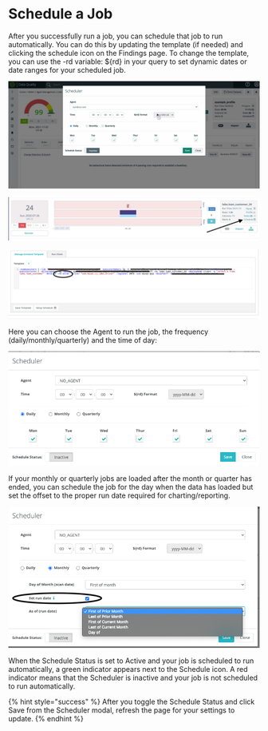 # Schedule a Job

After you successfully run a job, you can schedule that job to run automatically. You can do this by updating the template (if needed) and clicking the schedule icon on the Findings page. To change the template, you can use the -rd variable: ${rd} in your query to set dynamic dates or date ranges for your scheduled job.

![](../.gitbook/assets/schedule.gif)

![](<../.gitbook/assets/image (154).png>)

![](<../.gitbook/assets/Screen Shot 2020-07-27 at 8.32.20 PM.png>)

Here you can choose the Agent to run the job, the frequency (daily/monthly/quarterly) and the time of day:

![](<../.gitbook/assets/Screen Shot 2020-07-27 at 8.28.09 PM.png>)

If your monthly or quarterly jobs are loaded after the month or quarter has ended, you can schedule the job for the day when the data has loaded but set the offset to the proper run date required for charting/reporting.

![](<../.gitbook/assets/Screen Shot 2020-07-27 at 8.30.57 PM.png>)

When the Schedule Status is set to Active and your job is scheduled to run automatically, a green indicator appears next to the Schedule icon. A red indicator means that the Scheduler is inactive and your job is not scheduled to run automatically.&#x20;

{% hint style="success" %}
After you toggle the Schedule Status and click Save from the Scheduler modal, refresh the page for your settings to update.
{% endhint %}
